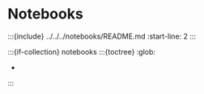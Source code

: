 # Notebooks

:::{include} ../../../notebooks/README.md
:start-line: 2
:::

:::{if-collection} notebooks
:::{toctree}
:glob:

*
:::
 
